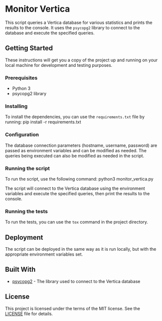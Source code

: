 # Monitor Vertica

This script queries a Vertica database for various statistics and prints the results to the console. It uses the `psycopg2` library to connect to the database and execute the specified queries.

## Getting Started

These instructions will get you a copy of the project up and running on your local machine for development and testing purposes.

### Prerequisites

- Python 3
- psycopg2 library

### Installing

To install the dependencies, you can use the `requirements.txt` file by running:
pip install -r requirements.txt


### Configuration

The database connection parameters (hostname, username, password) are passed as environment variables and can be modified as needed. The queries being executed can also be modified as needed in the script.

### Running the script

To run the script, use the following command: 
python3 monitor_vertica.py

The script will connect to the Vertica database using the environment variables and execute the specified queries, then print the results to the console.

### Running the tests

To run the tests, you can use the `tox` command in the project directory.

## Deployment

The script can be deployed in the same way as it is run locally, but with the appropriate environment variables set.

## Built With

* [psycopg2](https://pypi.org/project/psycopg2/) - The library used to connect to the Vertica database

## License

This project is licensed under the terms of the MIT license. See the [LICENSE](https://github.com/yourusername/repo/blob/branch/LICENSE) file for details.
